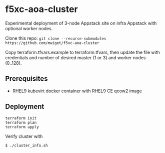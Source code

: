 # f5xc-aoa-cluster

Experimental deployment of 3-node Appstack site on infra Appstack with optional worker nodes.

Clone this repo: `git clone --recurse-submodules https://github.com/mwiget/f5xc-aoa-cluster`

Copy terraform.tfvars.example to terraform.tfvars, then update the file with credentials 
and number of desired master (1 or 3) and worker nodes (0..128).

## Prerequisites

- RHEL9 kubevirt docker container with RHEL9 CE qcow2 image

## Deployment

```
terraform init
terraform plan
terraform apply
```

Verify cluster with

```
$ ./cluster_info.sh

```
